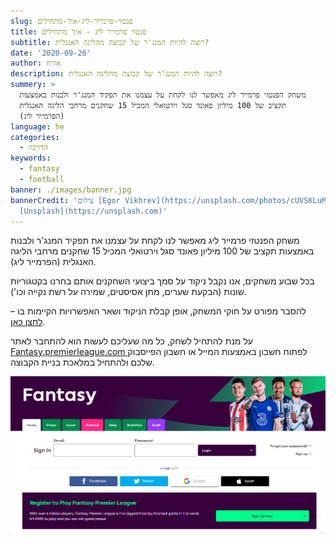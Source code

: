 ```yaml
---
slug: פנטזי-פרמייר-ליג-איך-מתחילים
title: פנטזי פרמייר ליג - איך מתחילים
subtitle: רוצה להיות המנג'ר של קבוצה מהליגה האנגלית?
date: '2020-09-26'
author: אורח
description: רוצה להיות המנג'ר של קבוצה מהליגה האנגלית?
summery: >
  משחק הפנטזי פרמייר ליג מאפשר לנו לקחת על עצמנו את תפקיד המנג'ר ולבנות באמצעות
  תקציב של 100 מיליון פאונד סגל וירטואלי המכיל 15 שחקנים מרחבי הליגה האנגלית
  (הפרמייר ליג)
language: he
categories:
  - הדרכה
keywords:
  - fantasy
  - football
banner: ./images/banner.jpg
bannerCredit: 'צילום [Egor Vikhrev](https://unsplash.com/photos/cUVSKLuM7HI) ב
  [Unsplash](https://unsplash.com)'
---
```


<p>
  משחק הפנטזי פרמייר ליג מאפשר לנו לקחת על עצמנו את תפקיד המנג'ר ולבנות באמצעות
  תקציב של 100 מיליון פאונד סגל וירטואלי המכיל 15 שחקנים מרחבי הליגה האנגלית
  (הפרמייר ליג).
</p>
<p>
  בכל שבוע משחקים, אנו נקבל ניקוד על סמך ביצועי השחקנים אותם בחרנו בקטגוריות
  שונות (הבקעת שערים, מתן אסיסטים, שמירה על רשת נקייה וכו').
</p>
<p class="comment-link">
  להסבר מפורט על חוקי המשחק, אופן קבלת הניקוד ושאר האפשרויות הקיימות בו –
  <a href="פנטזי-פרמייר-ליג-החוקים" class="link">לחצן כאן</a>.
</p>
<p>
  על מנת להתחיל לשחק, כל מה שעליכם לעשות הוא להתחבר לאתר
  <a href="https://fantasy.premierleague.com/"> Fantasy.premierleague.com </a> לפתוח חשבון באמצעות המייל או חשבון הפייסבוק שלכם
  ולהתחיל במלאכת בניית הקבוצה.
</p>

![צילום מסך של פתיחת חשבון באתר](./images/register-screenshot.png)
